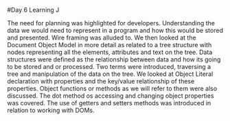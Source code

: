 #Day 6 Learning J

The need for planning was highlighted for developers. Understanding the data we would need to represent in a program and how this would be stored and presented. Wire framing was alluded to. We then looked at the Document Object Model in more detail as related to a tree structure with nodes representing all the elements, attributes and text on the tree. Data structures were defined as the relationship between data and how its going to be stored and or processed. Two terms were introduced, traversing a tree and manipulation of the data on the tree.
We looked at Object Literal declaration with properties and the key/value relationship of these properties. Object functions or methods as we will refer to them were also discussed. The dot method os accessing and changing object properties was covered.
The use of getters and setters methods was introduced in relation to working with DOMs.
